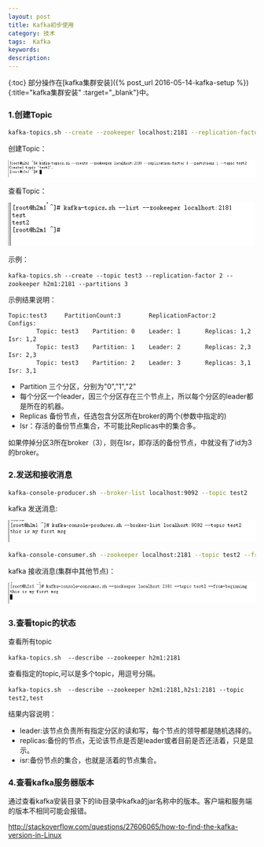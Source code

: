 ```yaml
---
layout: post
title: Kafka初步使用
category: 技术	
tags:  Kafka
keywords: 
description: 
---
```

 
 
{:toc} 
部分操作在[kafka集群安装]({% post_url 2016-05-14-kafka-setup %}){:title="kafka集群安装"  :target="_blank"}中。


### 1.创建Topic

```bash
kafka-topics.sh --create --zookeeper localhost:2181 --replication-factor 1 --partitions 1 --topic test2
```



创建Topic：

![kafka 创建Topic](/public/pic/kafka/kafka-in-use-1.png "kafka 创建Topic")

查看Topic：

![kafka 查看Topic](/public/pic/kafka/kafka-in-use-2.png "kafka 查看Topic")

示例：

`kafka-topics.sh --create --topic test3 --replication-factor 2 --zookeeper h2m1:2181 --partitions 3`

示例结果说明：

```
Topic:test3     PartitionCount:3        ReplicationFactor:2     Configs:
        Topic: test3    Partition: 0    Leader: 1       Replicas: 1,2   Isr: 1,2
        Topic: test3    Partition: 1    Leader: 2       Replicas: 2,3   Isr: 2,3
        Topic: test3    Partition: 2    Leader: 3       Replicas: 3,1   Isr: 3,1
```

- Partition 三个分区，分别为"0","1","2"
- 每个分区一个leader，因三个分区存在三个节点上，所以每个分区的leader都是所在的机器。
- Replicas 备份节点，任选包含分区所在broker的两个(参数中指定的)
- Isr：存活的备份节点集合，不可能比Replicas中的集合多。

如果停掉分区3所在broker（3），则在Isr，即存活的备份节点，中就没有了id为3的broker。

### 2.发送和接收消息

```bash
kafka-console-producer.sh --broker-list localhost:9092 --topic test2
```
kafka 发送消息:

![kafka 发送消息](/public/pic/kafka/kafka-in-use-3.png "kafka 发送消息")

```bash
kafka-console-consumer.sh --zookeeper localhost:2181 --topic test2 --from-beginning
```

kafka 接收消息(集群中其他节点)：

![kafka 接收消息](/public/pic/kafka/kafka-in-use-4.png "kafka 接收消息")


### 3.查看topic的状态

查看所有topic

`kafka-topics.sh  --describe --zookeeper h2m1:2181`

查看指定的topic,可以是多个topic，用逗号分隔。

`kafka-topics.sh  --describe --zookeeper h2m1:2181,h2s1:2181 --topic test2,test`

结果内容说明：

- leader:该节点负责所有指定分区的读和写，每个节点的领导都是随机选择的。
- replicas:备份的节点，无论该节点是否是leader或者目前是否还活着，只是显示。
- isr:备份节点的集合，也就是活着的节点集合。


### 4.查看kafka服务器版本

通过查看kafka安装目录下的lib目录中kafka的jar名称中的版本。客户端和服务端的版本不相同可能会报错。

<http://stackoverflow.com/questions/27606065/how-to-find-the-kafka-version-in-Linux>
